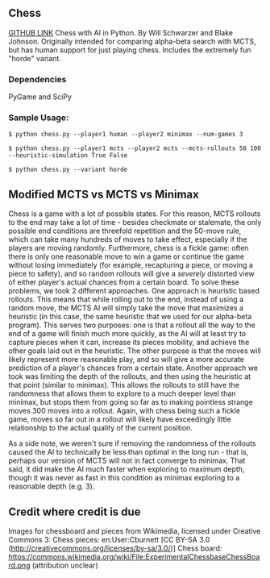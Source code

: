 ## Chess
[GITHUB LINK](https://github.com/willschwarzer/Chess/)
Chess with AI in Python. By Will Schwarzer and Blake Johnson. Originally intended for comparing alpha-beta search with MCTS, but has human support for just playing chess. Includes the extremely fun "horde" variant.

### Dependencies
PyGame and SciPy

### Sample Usage:
```$ python chess.py --player1 human --player2 minimax --num-games 3```

```$ python chess.py --player1 mcts --player2 mcts --mcts-rollouts 50 100 --heuristic-simulation True False ```

```$ python chess.py --variant horde```

## Modified MCTS vs MCTS vs Minimax

Chess is a game with a lot of possible states. For this reason, MCTS rollouts to the end may take a lot of time - besides checkmate or stalemate, the only possible end conditions are threefold repetition and the 50-move rule, which can take many hundreds of moves to take effect, especially if the players are moving randomly. Furthermore, chess is a fickle game: often there is only one reasonable move to win a game or continue the game without losing immediately (for example, recapturing a piece, or moving a piece to safety), and so random rollouts will give a *severely* distorted view of either player's actual chances from a certain board.
To solve these problems, we took 2 different approaches. One approach is heuristic based rollouts. This means that while rolling out to the end, instead of using a random move, the MCTS AI will simply take the move that maximizes a heuristic (in this case, the same heuristic that we used for our alpha-beta program). This serves two purposes: one is that a rollout all the way to the end of a game will finish much more quickly, as the AI will at least try to capture pieces when it can, increase its pieces mobility, and achieve the other goals laid out in the heuristic. The other purpose is that the moves will likely represent more reasonable play, and so will give a more accurate prediction of a player's chances from a certain state.
Another approach we took was limiting the depth of the rollouts, and then using the heuristic at that point (similar to minimax). This allows the rollouts to still have the randomness that allows them to explore to a much deeper level than minimax, but stops them from going so far as to making pointless strange moves 300 moves into a rollout. Again, with chess being such a fickle game, moves so far out in a rollout will likely have exceedingly little relationship to the actual quality of the current position.

As a side note, we weren't sure if removing the randomness of the rollouts caused the AI to technically be less than optimal in the long run - that is, perhaps our version of MCTS will not in fact converge to minimax. That said, it did make the AI much faster when exploring to maximum depth, though it was never as fast in this condition as minimax exploring to a reasonable depth (e.g. 3).

## Credit where credit is due
Images for chessboard and pieces from Wikimedia, licensed under Creative Commons 3:
Chess pieces: en:User:Cburnett [CC BY-SA 3.0 (http://creativecommons.org/licenses/by-sa/3.0/)]
Chess board: https://commons.wikimedia.org/wiki/File:ExperimentalChessbaseChessBoard.png (attribution unclear)

